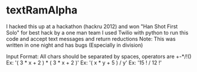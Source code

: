 textRamAlpha
============

I hacked this up at a hackathon (hackru 2012) and won "Han Shot First Solo" for best hack by a one man team
I used Twilio with python to run this code and accept text messages and return reductions
Note: This was written in one night and has bugs (Especially in division)

Input Format: All chars should be separated by spaces, operators are +-*/!()
Ex: '( 3 * x + 2 ) * ( 3 * x + 2 )'
Ex: '( x * y + 5 ) / y'
Ex: '15 ! / 12 !'
